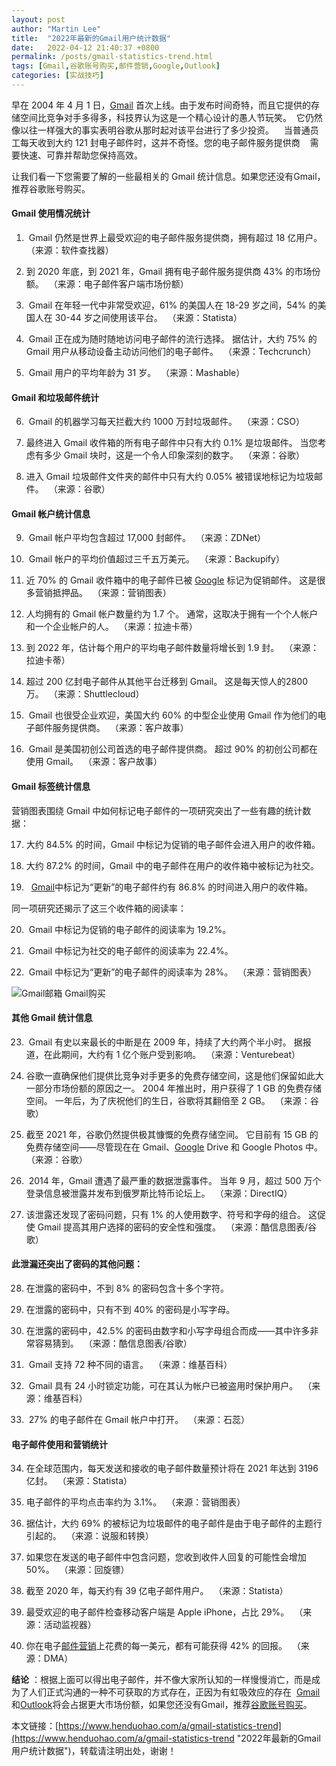 ```yaml
---
layout: post  
author: "Martin Lee"  
title:  "2022年最新的Gmail用户统计数据"  
date:   2022-04-12 21:40:37 +0800  
permalink: /posts/gmail-statistics-trend.html  
tags: [Gmail,谷歌账号购买,邮件营销,Google,Outlook]  
categories: [实战技巧]  
---
```

早在 2004 年 4 月 1 日，[Gmail](https://www.henduohao.com/tag/gmail "Gmail邮箱购买 谷歌邮箱购买 Gmail购买 Google账号购买") 首次上线。由于发布时间奇特，而且它提供的存储空间比竞争对手多得多，科技界认为这是一个精心设计的愚人节玩笑。 
它仍然像以往一样强大的事实表明谷歌从那时起对该平台进行了多少投资。    当普通员工每天收到大约 121 封电子邮件时，这并不奇怪。您的电子邮件服务提供商    需要快速、可靠并帮助您保持高效。

让我们看一下您需要了解的一些最相关的 Gmail 统计信息。如果您还没有Gmail，推荐谷歌账号购买。

#### Gmail 使用情况统计

1.  Gmail 仍然是世界上最受欢迎的电子邮件服务提供商，拥有超过 18 亿用户。 
（来源：软件查找器）

2. 到 2020 年底，到 2021 年，Gmail 拥有电子邮件服务提供商 43% 的市场份额。 
（来源：电子邮件客户端市场份额）

3.  Gmail 在年轻一代中非常受欢迎，61% 的美国人在 18-29 岁之间，54% 的美国人在 30-44 岁之间使用该平台。 
（来源：Statista）

4.  Gmail 正在成为随时随地访问电子邮件的流行选择。 据估计，大约 75% 的 Gmail 用户从移动设备主动访问他们的电子邮件。 
（来源：Techcrunch）

5.  Gmail 用户的平均年龄为 31 岁。 
（来源：Mashable）

#### Gmail 和垃圾邮件统计

6.  Gmail 的机器学习每天拦截大约 1000 万封垃圾邮件。 
（来源：CSO）

7. 最终进入 Gmail 收件箱的所有电子邮件中只有大约 0.1% 是垃圾邮件。 当您考虑有多少 Gmail 块时，这是一个令人印象深刻的数字。 
（来源：谷歌）

8. 进入 Gmail 垃圾邮件文件夹的邮件中只有大约 0.05% 被错误地标记为垃圾邮件。 
（来源：谷歌）

#### Gmail 帐户统计信息

9.  Gmail 帐户平均包含超过 17,000 封邮件。 
（来源：ZDNet）

10.  Gmail 帐户的平均价值超过三千五万美元。 
（来源：Backupify）

11. 近 70% 的 Gmail 收件箱中的电子邮件已被 [Google](https://www.henduohao.com/tag/google "Google（中文譯名：谷歌）為Alphabet（字母控股）的子公司，业务范围涵盖互联网广告、互联网搜索、云计算等领域，全球最大的搜索引擎。") 标记为促销邮件。 这是很多营销抵押品。 
（来源：营销图表）

12. 人均拥有的 Gmail 帐户数量约为 1.7 个。 通常，这取决于拥有一个个人帐户和一个企业帐户的人。 
（来源：拉迪卡蒂）

13. 到 2022 年，估计每个用户的平均电子邮件数量将增长到 1.9 封。 
（来源：拉迪卡蒂）

14. 超过 200 亿封电子邮件从其他平台迁移到 Gmail。 这是每天惊人的2800万。 
（来源：Shuttlecloud）

15.  Gmail 也很受企业欢迎，美国大约 60% 的中型企业使用 Gmail 作为他们的电子邮件服务提供商。 
（来源：客户故事）

16.  Gmail 是美国初创公司首选的电子邮件提供商。 超过 90% 的初创公司都在使用 Gmail。 
（来源：客户故事）

#### Gmail 标签统计信息

营销图表围绕 Gmail 中如何标记电子邮件的一项研究突出了一些有趣的统计数据：

17. 大约 84.5% 的时间，Gmail 中标记为促销的电子邮件会进入用户的收件箱。

18. 大约 87.2% 的时间，Gmail 中的电子邮件在用户的收件箱中被标记为社交。

19.   [Gmail](https://www.henduohao.com/product/1003.html)中标记为“更新”的电子邮件约有 86.8% 的时间进入用户的收件箱。

同一项研究还揭示了这三个收件箱的阅读率：

20.  Gmail 中标记为促销的电子邮件的阅读率为 19.2%。

21.  Gmail 中标记为社交的电子邮件的阅读率为 22.4%。

22.  Gmail 中标记为“更新”的电子邮件的阅读率为 28%。 
（来源：营销图表）

![Gmail邮箱 Gmail购买](https://p3-juejin.byteimg.com/tos-cn-i-k3u1fbpfcp/9c76ba5f7b5b4f9882e17f2ea8dbaad8~tplv-k3u1fbpfcp-zoom-1.image)

#### 其他 Gmail 统计信息

23.  Gmail 有史以来最长的中断是在 2009 年，持续了大约两个半小时。 据报道，在此期间，大约有 1 亿个账户受到影响。 
（来源：Venturebeat）

24. 谷歌一直确保他们提供比竞争对手更多的免费存储空间，这是他们保留如此大一部分市场份额的原因之一。 2004 年推出时，用户获得了 1 GB 的免费存储空间。 一年后，为了庆祝他们的生日，谷歌将其翻倍至 2 GB。 
（来源：谷歌）

25. 截至 2021 年，谷歌仍然提供极其慷慨的免费存储空间。 它目前有 15 GB 的免费存储空间——尽管现在在 Gmail、[Google](https://www.henduohao.com/tag/google "Google（中文譯名：谷歌）為Alphabet（字母控股）的子公司，业务范围涵盖互联网广告、互联网搜索、云计算等领域，全球最大的搜索引擎。") Drive 和 Google Photos 中。 
（来源：谷歌）

26.  2014 年，Gmail 遭遇了最严重的数据泄露事件。 当年 9 月，超过 500 万个登录信息被泄露并发布到俄罗斯比特币论坛上。 
（来源：DirectIQ）

27. 该泄露还发现了密码问题，只有 1% 的人使用数字、符号和字母的组合。 这促使 Gmail 提高其用户选择的密码的安全性和强度。 
（来源：酷信息图表/谷歌）

#### 此泄漏还突出了密码的其他问题：

28. 在泄露的密码中，不到 8% 的密码包含十多个字符。

29. 在泄露的密码中，只有不到 40% 的密码是小写字母。

30. 在泄露的密码中，42.5% 的密码由数字和小写字母组合而成——其中许多非常容易猜到。 
（来源：酷信息图表/谷歌）

31.  Gmail 支持 72 种不同的语言。 
（来源：维基百科）

32.  Gmail 具有 24 小时锁定功能，可在其认为帐户已被盗用时保护用户。 
（来源：维基百科）

33.  27% 的电子邮件在 Gmail 帐户中打开。 
（来源：石蕊） 


#### 电子邮件使用和营销统计

34. 在全球范围内，每天发送和接收的电子邮件数量预计将在 2021 年达到 3196 亿封。 
（来源：Statista）

35. 电子邮件的平均点击率约为 3.1%。 
（来源：营销图表）

36. 据估计，大约 69% 的被标记为垃圾邮件的电子邮件是由于电子邮件的主题行引起的。 
（来源：说服和转换）

37. 如果您在发送的电子邮件中包含问题，您收到收件人回复的可能性会增加 50%。 
（来源：回旋镖）

38. 截至 2020 年，每天约有 39 亿电子邮件用户。 
（来源：Statista）

39. 最受欢迎的电子邮件检查移动客户端是 Apple iPhone，占比 29%。 
（来源：活动监视器）

40. 你在电子[邮件营销](https://www.henduohao.com/tag/email-marketing "EDM营销（Email Direct Marketing）也即：Email营销、电子邮件营销。EDM有多种用途，可以发送电子广告、产品信息、销售信息、市场调查、市场推广活动信息等。")上花费的每一美元，都有可能获得 42% 的回报。 
（来源：DMA）

**结论** ：根据上面可以得出电子邮件，并不像大家所认知的一样慢慢消亡，而是成为了人们正式沟通的一种不可获取的方式存在，正因为有虹吸效应的存在  [Gmail](https://www.henduohao.com/product/1003.html "Gmail邮箱购买")和[Outlook](https://www.henduohao.com/product/1037.html "Outlook邮箱购买")将会占据更大市场份额，如果您还没有Gmail，推荐[谷歌账号购买](https://www.henduohao.com/tag/buy-google-account "Gmail邮箱购买 谷歌邮箱购买 Gmail购买 Google账号购买")。

本文链接：[https://www.henduohao.com/a/gmail-statistics-trend](https://www.henduohao.com/a/gmail-statistics-trend "2022年最新的Gmail用户统计数据")，转载请注明出处，谢谢！